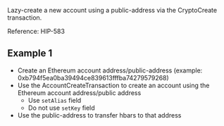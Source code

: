 Lazy-create a new account using a public-address via the CryptoCreate transaction.

Reference: HIP-583

## Example 1
- Create an Ethereum account address/public-address (example: 0xb794f5ea0ba39494ce839613fffba74279579268)
- Use the AccountCreateTransaction to create an account using the Ethereum account address/public address
  - Use `setAlias` field
  - Do not use `setKey` field
- Use the public-address to transfer hbars to that address
